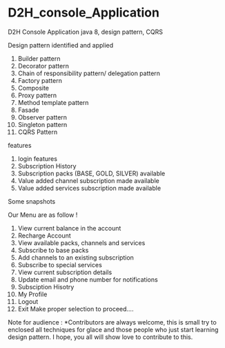 # D2H_console_Application
D2H Console Application java 8, design pattern, CQRS 


Design pattern identified and applied
1) Builder pattern
2) Decorator pattern
3) Chain of responsibility pattern/ delegation pattern
4) Factory pattern
5) Composite
6) Proxy pattern
7) Method template pattern
8) Fasade
9) Observer pattern
10) Singleton pattern
11) CQRS Pattern

features
1) login features
2) Subscription History
3) Subscription packs (BASE, GOLD, SILVER) available
4) Value added channel subscription made available 
5) Value added services subscription made available 


Some snapshots

Our Menu are as follow !
1. View current balance in the account
2. Recharge Account
3. View available packs, channels and services
4. Subscribe to base packs
5. Add channels to an existing subscription
6. Subscribe to special services
7. View current subscription details
8. Update email and phone number for notifications
9. Subsciption Hisotry
10. My Profile
11. Logout
12. Exit
Make proper selection to proceed....

Note for audience :
*Contributors are always welcome, this is small try to enclosed all techniques for glace and those people who just start learning design pattern. I hope, you all will show love to contribute to this.

